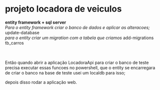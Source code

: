 # projeto locadora de veiculos

<b> entity framework + sql server </b>
<br>
*Para o entity framework criar o banco de dados e aplicar as alteracoes;*
update-database
<br>
*para o entity criar um migration com a tabela que criamos*
add-migrations tb_carros

<br><br>
Então quando abrir a aplicação LocadoraApi para criar o banco de teste precisa executar essas funcoes no powershell, que o entity se encarregara de criar o banco na base de teste usei um localdb para isso;

depois disso rodar a aplicação web.